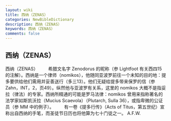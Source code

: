 ```yaml
---
layout: wiki
title: 西纳（ZENAS）
categories: NewBibleDictionary
description: 西纳（ZENAS）
keywords: 西纳（ZENAS）
comments: false
---
```


## 西纳（ZENAS）



西纳（ZENAS）
　　希腊文名字 Zenodorus 的昵称（参 Lightfoot 有关西四15的注解）。西纳是一个律师（nomikos），他随同亚波罗前往一个未知的目的地：提多要供给他们需用并妥善送行（多三13）。他们无疑给提多带来保罗的信（参 Zahn，INT，2，页49）。纵然他与亚波罗有关系，这里的 nomikos 大概不是指妥拉（律法）的专家。西纳所精通的可能是罗马法律：nomikos 曾用来指称著名的法学家如斯凯沃拉（Mucius Scaevola）（Plutarch, Sulla 36），或指卑微的公证员（参 MM
中的例子）。
　　有一卷《提多行传》（Acts of Titus，第五世纪）宣称出自西纳的手笔，而圣徒节日历也将他算为七十门徒之一。
A.F.W.




